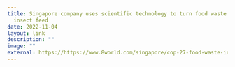 ```yaml
---
title: Singapore company uses scientific technology to turn food waste into
  insect feed
date: 2022-11-04
layout: link
description: ""
image: ""
external: https://https://www.8world.com/singapore/cop-27-food-waste-insect-1964446
---
```

